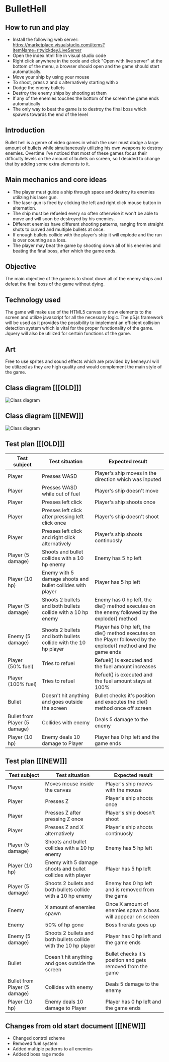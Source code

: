 # BulletHell

## How to run and play
* Install the following web server: https://marketplace.visualstudio.com/items?itemName=ritwickdey.LiveServer
* Open the index.html file in visual studio code
* Right click anywhere in the code and click "Open with live server" at the bottom of the menu, a browser should open and the game should start automatically.
* Move your ship by using your mouse
* To shoot, press z and x alternatively starting with x
* Dodge the enemy bullets
* Destroy the enemy ships by shooting at them
* If any of the enemies touches the bottom of the screen the game ends automatically
* The only way to beat the game is to destroy the final boss which spawns towards the end of the level

## Introduction
Bullet hell is a genre of video games in which the user must dodge a large amount of bullets while simultaneously utilizing his own weapons to destroy enemies. Overtime I’ve noticed that most of these games focus their difficulty levels on the amount of bullets on screen, so I decided to change that by adding some extra elements to it.

## Main mechanics and core ideas
* The player must guide a ship through space and destroy its enemies utilizing his laser gun.
* The laser gun is fired by clicking the left and right click mouse button in alternation.
* The ship must be refueled every so often otherwise it won't be able to move and will soon be destroyed by his enemies.
* Different enemies have different shooting patterns, ranging from straight shots to curved and multiple bullets at once.
* If enough bullets collide with the player’s ship it will explode and the run is over counting as a loss.
* The player may beat the game by shooting down all of his enemies and beating the final boss, after which the game ends.

## Objective
The main objective of the game is to shoot down all of the enemy ships and defeat the final boss of the game without dying.

## Technology used
The game will make use of the HTML5 canvas to draw elements to the screen and utilize javascript for all the necessary logic. The p5.js framework will be used as it provides the possibility to implement an efficient collision detection system which is vital for the proper functionality of the game. Jquery will also be utilized for certain functions of the game.

## Art
Free to use sprites and sound effects which are provided by kenney.nl will be utilized as they are high quality and would complement the main style of the game.

## Class diagram [[[OLD]]]
![Class diagram](https://i.imgur.com/N4IYhJ7.png)

## Class diagram [[[NEW]]]
![Class diagram](https://i.imgur.com/pAs69Ir.png)

## Test plan [[[OLD]]]

| Test subject | Test situation | Expected result |
| --- | --- | --- |
| Player | Presses WASD | Player's ship moves in the direction which was inputed |
| Player | Presses WASD while out of fuel | Player's ship doesn't move |
| Player | Presses left click | Player's ship shoots once |
| Player | Presses left click after pressing left click once | Player's ship doesn't shoot |
| Player | Presses left click and right click alternatively | Player's ship shoots continuosly |
| Player (5 damage) | Shoots and bullet collides with a 10 hp enemy | Enemy has 5 hp left |
| Player (10 hp) | Enemy with 5 damage shoots and bullet collides with player | Player has 5 hp left |
| Player (5 damage) | Shoots 2 bullets and both bullets collide with a 10 hp enemy | Enemy has 0 hp left, the die() method executes on the enemy followed by the explode() method |
| Enemy (5 damage) | Shoots 2 bullets and both bullets collide with the 10 hp player | Player has 0 hp left, the die() method executes on the Player followed by the explode() method and the game ends|
| Player (50% fuel) | Tries to refuel | Refuel() is executed and the fuel amount increases |
| Player (100% fuel) | Tries to refuel | Refuel() is executed and the fuel amount stays at 100% |
| Bullet | Doesn't hit anything and goes outside the screen | Bullet checks it's position and executes the die() method once off screen |
| Bullet from Player (5 damage) | Collides with enemy | Deals 5 damage to the enemy |
| Player (10 hp) | Enemy deals 10 damage to Player | Player has 0 hp left and the game ends |

## Test plan [[[NEW]]]
| Test subject | Test situation | Expected result |
| --- | --- | --- |
| Player | Moves mouse inside the canvas | Player's ship moves with the mouse |
| Player | Presses Z | Player's ship shoots once |
| Player | Presses Z after pressing Z once | Player's ship doesn't shoot |
| Player | Presses Z and X alternatively | Player's ship shoots continuosly |
| Player (5 damage) | Shoots and bullet collides with a 10 hp enemy | Enemy has 5 hp left |
| Player (10 hp) | Enemy with 5 damage shoots and bullet collides with player | Player has 5 hp left |
| Player (5 damage) | Shoots 2 bullets and both bullets collide with a 10 hp enemy | Enemy has 0 hp left and is removed from the game |
| Enemy | X amount of enemies spawn | Once X amount of enemies spawn a boss will apppear on screen |
| Enemy | 50% of hp gone | Boss firerate goes up |
| Enemy (5 damage) | Shoots 2 bullets and both bullets collide with the 10 hp player | Player has 0 hp left and the game ends|
| Bullet | Doesn't hit anything and goes outside the screen | Bullet checks it's position and gets removed from the game |
| Bullet from Player (5 damage) | Collides with enemy | Deals 5 damage to the enemy |
| Player (10 hp) | Enemy deals 10 damage to Player | Player has 0 hp left and the game ends |

## Changes from old start document [[[NEW]]]
* Changed control scheme
* Removed fuel system
* Added multiple patterns to all enemies
* Addedd boss rage mode
